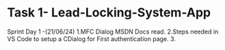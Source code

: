 # Task 1- Lead-Locking-System-App
Sprint
Day 1 -(21/06/24)
1.MFC Dialog MSDN Docs read.
2.Steps needed in VS Code to setup a CDialog for First authentication page.
3.

